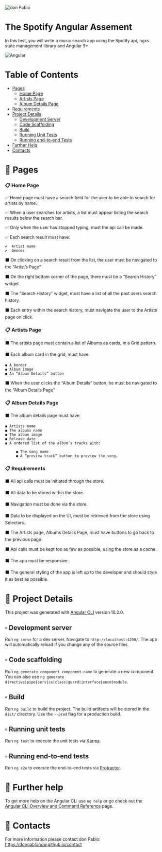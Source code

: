  ![don Pablo](https://donpablonow.github.io/assets/img/signature.png)

# The Spotify Angular Assement

In this test, you will write a music search app using the Spotify api, ngxs state management library and Angular 9+

![Angular](https://repository-images.githubusercontent.com/24195339/87018c00-694b-11e9-8b5f-c34826306d36)

# Table of Contents

  * [Pages](#📢-pages)
    * [Home Page](#📋-home-page)
    * [Artists Page](#📋-artists-page)
    * [Album Details Page](#📋-album-details-page)
  * [Requirements](#📋-requirements)
  * [Project Details](#📢-project-details)
    * [Development Server](#▫️-development-server)
    * [Code Scaffolding](#▫️-code-scaffolding)
    * [Build](#▫️-build)
    * [Running Unit Tests](#▫️-running-unit-tests)
    * [Running end-to-end Tests](#▫️-running-end-to-end-tests)
  * [Further Help](#📢-further-help)
  * [Contacts](#📢-contacts)

# 📢 Pages

### 📋 Home Page 

✅ Home page must have a search field for the user to be able to search for
artists by name.

✅ When a user searches for artists, a list must appear listing the search results
below the search bar.

✅ Only when the user has stopped typing, must the api call be made.

✅ Each search result must have:

    ✔️  Artist name
    ✔️  Genres
   
⬛ On clicking on a search result from the list, the user must be navigated to the
“Artist’s Page”

⬛ On the right bottom corner of the page, there must be a “Search History”
widget.

⬛ The “Search History” widget, must have a list of all the past users search
history.

⬛ Each entry within the search history, must navigate the user to the Artists
page on click.

### 📋 Artists Page

⬛ The artists page must contain a list of Albums as cards, in a Grid pattern.

⬛ Each album card in the grid, must have:

    ◼️ A border
    ◼️ Album image
    ◼️ An “Album Details” button

⬛ When the user clicks the “Album Details” button, he must be navigated to
the “Album Details Page”

### 📋 Album Details Page

⬛ The album details page must have:

    ◼️ Artists name
    ◼️ The albums name
    ◼️ The album image
    ◼️ Release date
    ◼️ A ordered list of the album’s tracks with:
    
         ◼️ The song name
         ◼️ A “preview track” button to preview the song.

### 📋 Requirements

⬛ All api calls must be initiated through the store.

⬛ All data to be stored within the store.

⬛ Navigation must be done via the store.

⬛ Data to be displayed on the UI, must be retrieved from the store using
Selectors.

⬛ The Artists page, Albums Details Page, must have buttons to go back to the
previous page.

⬛ Api calls must be kept too as few as possible, using the store as a cache.

⬛ The app must be responsive.

⬛ The general styling of the app is left up to the developer and should style it as
best as possible.

# 📢 Project Details

This project was generated with [Angular CLI](https://github.com/angular/angular-cli) version 10.2.0.

## ▫️ Development server

Run `ng serve` for a dev server. Navigate to `http://localhost:4200/`. The app will automatically reload if you change any of the source files.

## ▫️ Code scaffolding

Run `ng generate component component-name` to generate a new component. You can also use `ng generate directive|pipe|service|class|guard|interface|enum|module`.

## ▫️ Build

Run `ng build` to build the project. The build artifacts will be stored in the `dist/` directory. Use the `--prod` flag for a production build.

## ▫️ Running unit tests

Run `ng test` to execute the unit tests via [Karma](https://karma-runner.github.io).

## ▫️ Running end-to-end tests

Run `ng e2e` to execute the end-to-end tests via [Protractor](http://www.protractortest.org/).

# 📢 Further help

To get more help on the Angular CLI use `ng help` or go check out the [Angular CLI Overview and Command Reference](https://angular.io/cli) page.

# 📢 Contacts

For more information please contact don Pablo: https://donpablonow.github.io/contact
